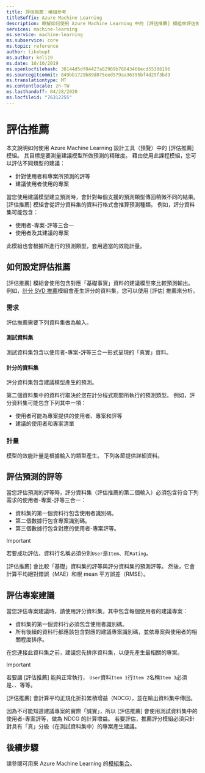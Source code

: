 ```yaml
---
title: 評估推薦：模組參考
titleSuffix: Azure Machine Learning
description: 瞭解如何使用 Azure Machine Learning 中的 [評估推薦] 模組來評估推薦模型預測的精確度。
services: machine-learning
ms.service: machine-learning
ms.subservice: core
ms.topic: reference
author: likebupt
ms.author: keli19
ms.date: 10/10/2019
ms.openlocfilehash: 38144d5df04427a82989b78843466ecd55386196
ms.sourcegitcommit: 849bb1729b89d075eed579aa36395bf4d29f3bd9
ms.translationtype: MT
ms.contentlocale: zh-TW
ms.lasthandoff: 04/28/2020
ms.locfileid: "76312255"
---
```

# <a name="evaluate-recommender"></a>評估推薦

本文說明如何使用 Azure Machine Learning 設計工具（預覽）中的 [評估推薦] 模組。 其目標是要測量建議模型所做預測的精確度。 藉由使用此課程模組，您可以評估不同類型的建議：  
  
-   針對使用者和專案所預測的評等    
-   建議使用者使用的專案  
  
當您使用建議模型建立預測時，會針對每個支援的預測類型傳回稍微不同的結果。 [評估推薦] 模組會從評分資料集的資料行格式會推算預測種類。 例如，評分資料集可能包含：

- 使用者-專案-評等三合一
- 使用者及其建議的專案

此模組也會根據所進行的預測類型，套用適當的效能計量。 

  
## <a name="how-to-configure-evaluate-recommender"></a>如何設定評估推薦

[評估推薦] 模組會使用包含對應「基礎事實」資料的建議模型來比較預測輸出。 例如，[計分 SVD 推薦](score-svd-recommender.md)模組會產生評分的資料集，您可以使用 [評估] 推薦來分析。

### <a name="requirements"></a>需求

評估推薦需要下列資料集做為輸入。 
  
#### <a name="test-dataset"></a>測試資料集

測試資料集包含以使用者-專案-評等三合一形式呈現的「真實」資料。  

#### <a name="scored-dataset"></a>計分的資料集

評分資料集包含建議模型產生的預測。  
  
第二個資料集中的資料行取決於您在計分程式期間所執行的預測類型。 例如，評分資料集可能包含下列其中一項：

- 使用者可能為專案提供的使用者、專案和評等
- 建議的使用者和專案清單 

### <a name="metrics"></a>計量

模型的效能計量是根據輸入的類型產生。 下列各節提供詳細資料。

## <a name="evaluate-predicted-ratings"></a>評估預測的評等  

當您評估預測的評等時，評分資料集（評估推薦的第二個輸入）必須包含符合下列需求的使用者-專案-評等三合一：
  
-   資料集的第一個資料行包含使用者識別碼。    
-   第二個數據行包含專案識別碼。  
-   第三個數據行包含對應的使用者-專案評等。  
  
> [!IMPORTANT] 
> 若要成功評估，資料行名稱必須分別`User`是`Item`、和`Rating`。  
  
[評估推薦] 會比較「基礎」資料集的評等與評分資料集的預測評等。 然後，它會計算平均絕對錯誤（MAE）和根 mean 平方誤差（RMSE）。



## <a name="evaluate-item-recommendations"></a>評估專案建議

當您評估專案建議時，請使用評分資料集，其中包含每個使用者的建議專案：
  
-   資料集的第一個資料行必須包含使用者識別碼。    
-   所有後續的資料行都應該包含對應的建議專案識別碼，並依專案與使用者的相關程度排序。 

在您連接此資料集之前，建議您先排序資料集，以便先產生最相關的專案。  

> [!IMPORTANT] 
> 若要讓 [評估推薦] 能夠正常執行， `User`資料`Item 1`行`Item 2`名稱`Item 3`必須是、、等等。  
  
[評估推薦] 會計算平均正規化折扣累積增益（NDCG），並在輸出資料集中傳回。  
  
因為不可能知道建議專案的實際「誠實」，所以 [評估推薦] 會使用測試資料集中的使用者-專案評等，做為 NDCG 的計算增益。 若要評估，推薦評分模組必須只針對具有「真」分級（在測試資料集中）的專案產生建議。  
  

## <a name="next-steps"></a>後續步驟

請參閱可用來 Azure Machine Learning 的[模組集合](module-reference.md)。 
